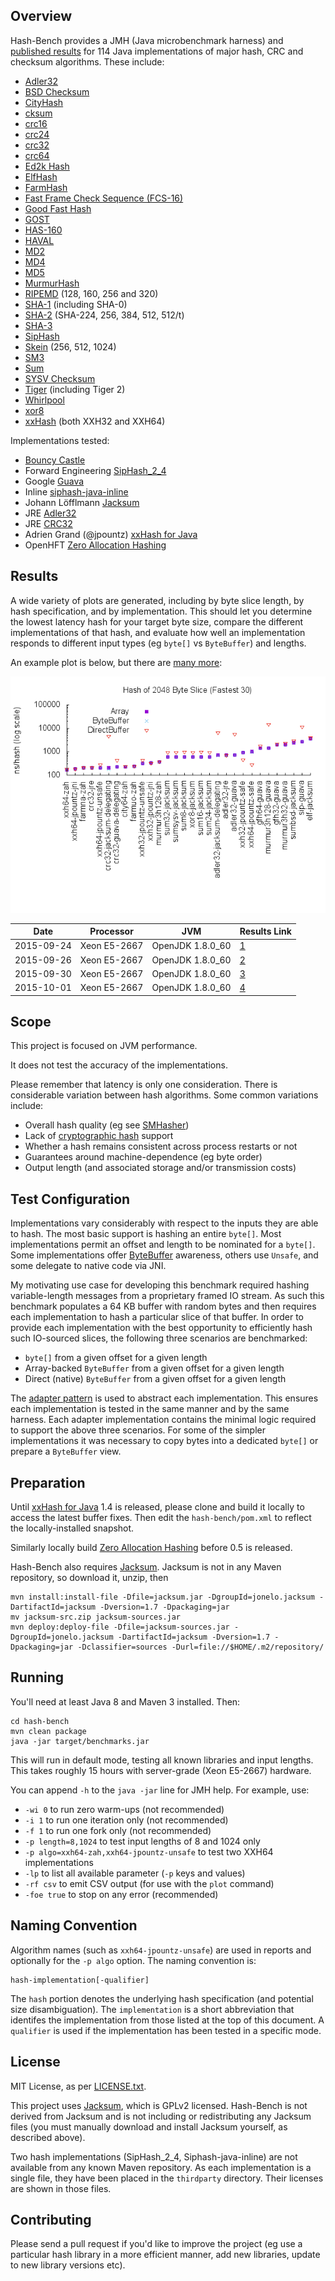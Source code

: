 ## Overview
Hash-Bench provides a JMH (Java microbenchmark harness) and
[published results](#results) for 114 Java implementations of major
hash, CRC and checksum algorithms. These include:

* [Adler32](https://en.wikipedia.org/wiki/Adler-32)
* [BSD Checksum](https://en.wikipedia.org/wiki/BSD_checksum)
* [CityHash](https://en.wikipedia.org/wiki/CityHash)
* [cksum](https://en.wikipedia.org/wiki/Cksum)
* [crc16](https://en.wikipedia.org/wiki/Crc16)
* [crc24](https://en.wikipedia.org/wiki/Cyclic_redundancy_check#Standards_and_common_use)
* [crc32](https://en.wikipedia.org/wiki/Crc32)
* [crc64](https://en.wikipedia.org/wiki/Crc64)
* [Ed2k Hash](https://en.wikipedia.org/wiki/Ed2k_URI_scheme#eD2k_hash_algorithm)
* [ElfHash](https://en.wikipedia.org/wiki/PJW_hash_function)
* [FarmHash](https://github.com/google/farmhash)
* [Fast Frame Check Sequence (FCS-16)](http://www.ietf.org/rfc/rfc1331.txt)
* [Good Fast Hash](https://github.com/google/guava/wiki/HashingExplained)
* [GOST](https://en.wikipedia.org/wiki/GOST_(hash_function))
* [HAS-160](https://en.wikipedia.org/wiki/HAS-160)
* [HAVAL](https://en.wikipedia.org/wiki/HAVAL)
* [MD2](https://en.wikipedia.org/wiki/MD2_(cryptography))
* [MD4](https://en.wikipedia.org/wiki/MD4)
* [MD5](https://en.wikipedia.org/wiki/MD5)
* [MurmurHash](https://en.wikipedia.org/wiki/MurmurHash)
* [RIPEMD](https://en.wikipedia.org/wiki/RIPEMD) (128, 160, 256 and 320)
* [SHA-1](https://en.wikipedia.org/wiki/SHA-1) (including SHA-0)
* [SHA-2](https://en.wikipedia.org/wiki/SHA-2) (SHA-224, 256, 384, 512, 512/t)
* [SHA-3](https://en.wikipedia.org/wiki/SHA-3)
* [SipHash](https://en.wikipedia.org/wiki/SipHash)
* [Skein](https://en.wikipedia.org/wiki/Skein_(hash_function)) (256, 512, 1024)
* [SM3](http://tools.ietf.org/html/draft-shen-sm3-hash-00)
* [Sum](https://en.wikipedia.org/wiki/List_of_hash_functions#Checksums)
* [SYSV Checksum](https://en.wikipedia.org/wiki/SYSV_checksum)
* [Tiger](https://en.wikipedia.org/wiki/Tiger_(cryptography)) (including Tiger 2)
* [Whirlpool](https://en.wikipedia.org/wiki/Whirlpool_(cryptography))
* [xor8](https://en.wikipedia.org/wiki/Longitudinal_redundancy_check)
* [xxHash](https://github.com/Cyan4973/xxHash) (both XXH32 and XXH64)

Implementations tested:

* [Bouncy Castle](http://bouncycastle.org/java.html)
* Forward Engineering [SipHash_2_4](http://www.forward.com.au/pfod/SipHashJavaLibrary/index.html)
* Google [Guava](https://github.com/google/guava/wiki/HashingExplained)
* Inline [siphash-java-inline](https://github.com/nahi/siphash-java-inline)
* Johann Löfflmann [Jacksum](http://www.jonelo.de/java/jacksum/)
* JRE [Adler32](https://docs.oracle.com/javase/8/docs/api/java/util/zip/Adler32.html)
* JRE [CRC32](https://docs.oracle.com/javase/8/docs/api/java/util/zip/CRC32.html)
* Adrien Grand (@jpountz) [xxHash for Java](https://github.com/jpountz/lz4-java)
* OpenHFT [Zero Allocation Hashing](https://github.com/OpenHFT/Zero-Allocation-Hashing)

## Results
A wide variety of plots are generated, including by byte slice length,
by hash specification, and by implementation. This should let you determine the
lowest latency hash for your target byte size, compare the different
implementations of that hash, and evaluate how well an implementation responds
to different input types (eg ``byte[]`` vs ``ByteBuffer``) and lengths.

An example plot is below, but there are [many more](results/4/README.md):

![Results](results/4/2048.png)

| Date       | Processor     | JVM              | Results Link             |
| ---------- | ------------- | ---------------- | ------------------------ |
| 2015-09-24 | Xeon E5-2667  | OpenJDK 1.8.0_60 | [1](results/1/README.md) |
| 2015-09-26 | Xeon E5-2667  | OpenJDK 1.8.0_60 | [2](results/2/README.md) |
| 2015-09-30 | Xeon E5-2667  | OpenJDK 1.8.0_60 | [3](results/3/README.md) |
| 2015-10-01 | Xeon E5-2667  | OpenJDK 1.8.0_60 | [4](results/4/README.md) |

## Scope
This project is focused on JVM performance.

It does not test the accuracy of the implementations.

Please remember that latency is only one consideration. There is considerable
variation between hash algorithms. Some common variations include:

* Overall hash quality (eg see [SMHasher](http://code.google.com/p/smhasher/))
* Lack of [cryptographic hash](https://en.wikipedia.org/wiki/Cryptographic_hash_function) support
* Whether a hash remains consistent across process restarts or not
* Guarantees around machine-dependence (eg byte order)
* Output length (and associated storage and/or transmission costs)

## Test Configuration
Implementations vary considerably with respect to the inputs they are able to
hash. The most basic support is hashing an entire ``byte[]``. Most
implementations permit an offset and length to be nominated for a ``byte[]``.
Some implementations offer
[ByteBuffer](http://docs.oracle.com/javase/8/docs/api/java/nio/ByteBuffer.html)
awareness, others use ``Unsafe``, and some delegate to native code via JNI.

My motivating use case for developing this benchmark required hashing
variable-length messages from a proprietary framed IO stream. As such this
benchmark populates a 64 KB buffer with random bytes and then requires each
implementation to hash a particular slice of that buffer. In order to provide
each implementation with the best opportunity to efficiently hash such
IO-sourced slices, the following three scenarios are benchmarked:

* ``byte[]`` from a given offset for a given length
* Array-backed ``ByteBuffer`` from a given offset for a given length
* Direct (native) ``ByteBuffer`` from a given offset for a given length

The [adapter pattern](https://en.wikipedia.org/wiki/Adapter_pattern) is used to
abstract each implementation. This ensures each implementation is tested in the
same manner and by the same harness. Each adapter implementation contains the
minimal logic required to support the above three scenarios. For some of the
simpler implementations it was necessary to copy bytes into a dedicated
``byte[]`` or prepare a ``ByteBuffer`` view.

## Preparation
Until [xxHash for Java](https://github.com/jpountz/lz4-java) 1.4 is released,
please clone and build it locally to access the latest buffer fixes. Then
edit the ``hash-bench/pom.xml`` to reflect the locally-installed snapshot.

Similarly locally build [Zero Allocation Hashing](https://github.com/OpenHFT/Zero-Allocation-Hashing)
before 0.5 is released.

Hash-Bench also requires [Jacksum](http://www.jonelo.de/java/jacksum/).
Jacksum is not in any Maven repository, so download it, unzip, then

    mvn install:install-file -Dfile=jacksum.jar -DgroupId=jonelo.jacksum -DartifactId=jacksum -Dversion=1.7 -Dpackaging=jar
    mv jacksum-src.zip jacksum-sources.jar
    mvn deploy:deploy-file -Dfile=jacksum-sources.jar -DgroupId=jonelo.jacksum -DartifactId=jacksum -Dversion=1.7 -Dpackaging=jar -Dclassifier=sources -Durl=file://$HOME/.m2/repository/

## Running
You'll need at least Java 8 and Maven 3 installed. Then:

    cd hash-bench
    mvn clean package
    java -jar target/benchmarks.jar

This will run in default mode, testing all known libraries and input lengths.
This takes roughly 15 hours with server-grade (Xeon E5-2667) hardware.

You can append ``-h`` to the ``java -jar`` line for JMH help. For example, use:

  * ``-wi 0`` to run zero warm-ups (not recommended)
  * ``-i 1`` to run one iteration only (not recommended)
  * ``-f 1`` to run one fork only (not recommended)
  * ``-p length=8,1024`` to test input lengths of 8 and 1024 only
  * ``-p algo=xxh64-zah,xxh64-jpountz-unsafe`` to test two XXH64 implementations
  * ``-lp`` to list all available parameter (``-p`` keys and values)
  * ``-rf csv`` to emit CSV output (for use with the ``plot`` command)
  * ``-foe true`` to stop on any error (recommended)

## Naming Convention
Algorithm names (such as ``xxh64-jpountz-unsafe``) are used in reports and
optionally for the ``-p algo`` option. The naming convention is:

    hash-implementation[-qualifier]

The ``hash`` portion denotes the underlying hash specification (and potential
size disambiguation). The ``implementation`` is a short abbreviation that
identifes the implementation from those listed at the top of this document. A
``qualifier`` is used if the implementation has been tested in a specific mode.

## License
MIT License, as per [LICENSE.txt](LICENSE.txt).

This project uses [Jacksum](http://sourceforge.net/projects/jacksum/), which is
GPLv2 licensed. Hash-Bench is not derived from Jacksum and is not
including or redistributing any Jacksum files (you must manually download and
install Jacksum yourself, as described above).

Two hash implementations (SipHash_2_4, Siphash-java-inline) are not available
from any known Maven repository. As each implementation is a single file, they
have been placed in the ``thirdparty`` directory. Their licenses are shown
in those files.

## Contributing
Please send a pull request if you'd like to improve the project (eg use a
particular hash library in a more efficient manner, add new libraries, update
to new library versions etc).
